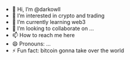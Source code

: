 - 👋 Hi, I’m @darkowll
- 👀 I’m interested in crypto and trading 
- 🌱 I’m currently learning web3
- 💞️ I’m looking to collaborate on ... 
- 📫 How to reach me here
- 😄 Pronouns: ...
- ⚡ Fun fact: bitcoin gonna take over the world

<!---
darkowll/darkowll is a ✨ special ✨ repository because its `README.md` (this file) appears on your GitHub profile.
You can click the Preview link to take a look at your changes.
--->
